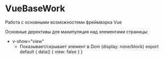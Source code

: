 # VueBaseWork
Работа с основными возможностями фреймворка Vue

Основные дерективы для манипуляция над элементами страницы:

 - v-show="view"
   - Показывает/скрывает элемент в Dom (display: none/block)
   export default {
    data() {
       view: false
    }
   }
